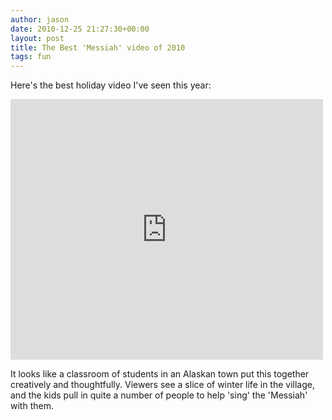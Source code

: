 ```yaml
---
author: jason
date: 2010-12-25 21:27:30+00:00
layout: post
title: The Best 'Messiah' video of 2010
tags: fun
---
```


Here's the best holiday video I've seen this year: 

<iframe src="http://www.youtube.com/embed/LyviyF-N23A?wmode=transparent" allowfullscreen frameborder="0" height="417" width="500"></iframe>

It looks like a classroom of students in an Alaskan town put this together creatively and thoughtfully. Viewers see a slice of winter life in the village, and the kids pull in quite a number of people to help 'sing' the 'Messiah' with them.
